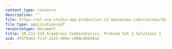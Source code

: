 ```yaml
---
content_type: resource
description: ''
file: https://ol-ocw-studio-app-production.s3.amazonaws.com/courses/18-212-algebraic-combinatorics-spring-2019/dfbf0a65fc1f2a15966ec068c066561e_MIT18_212S19_pset2_solnI.pdf
file_type: application/pdf
resourcetype: Document
title: 18.212 S19 Algebraic Combinatorics, Problem Set 2 Solutions I
uid: dfbf0a65-fc1f-2a15-966e-c068c066561e
---
```

